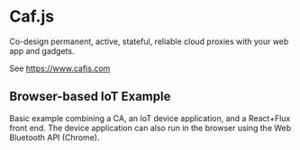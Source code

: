 # Caf.js

Co-design permanent, active, stateful, reliable cloud proxies with your web app and gadgets.

See https://www.cafjs.com

## Browser-based IoT Example

Basic example combining a CA, an IoT device application, and a React+Flux
front end. The device application can also run in the browser using the Web Bluetooth API (Chrome).
